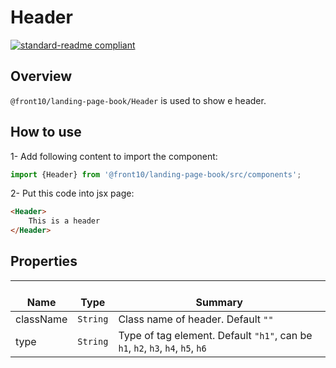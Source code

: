 # Header

[![standard-readme compliant](https://img.shields.io/badge/standard--readme-OK-green.svg?style=flat-square)](https://github.com/RichardLitt/standard-readme)

## Overview
`@front10/landing-page-book/Header` is used to show e header.

## How to use
1- Add following content to import the component:
```js
import {Header} from '@front10/landing-page-book/src/components';
```

2- Put this code into jsx page:
```html
<Header>
    This is a header
</Header>
```

## Properties

| </br>Name   | </br>Type | </br>Summary                                                                                 | 
| ------------| - | ------------------------------------------------------------------------------------------------------ |
| className      | `String` | Class name of header. Default `""`|
| type      | `String` | Type of tag element. Default `"h1"`, can be `h1`, `h2`, `h3`, `h4`, `h5`, `h6`|

